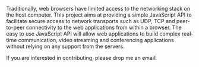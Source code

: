 Traditionally, web browsers have limited access to the networking stack on the host computer. This project aims at providing a simple JavaScript API to facilitate secure access to network transports such as UDP, TCP and peer-to-peer connectivity to the web applications from within a browser. The easy to use JavaScript API will allow web applications to build complex real-time communication, video streaming and conferencing applications without relying on any support from the servers.

If you are interested in contributing, please drop me an email!